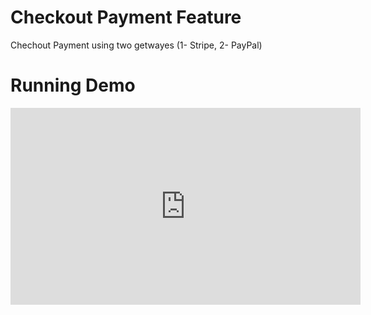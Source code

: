 # Checkout Payment Feature
 Chechout Payment using two getwayes (1- Stripe, 2- PayPal)

# Running Demo

<center>
  <iframe width="560" height="315" src="https://github.com/Ahmed-Nasr-Fahmey/Checkout-Payment-Feature/assets/92389822/b7f41659-704c-40b7-9ec4-e0c62eefc7af" frameborder="0" allowfullscreen></iframe>
</center>
